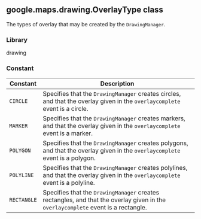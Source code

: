 <h2 id="OverlayType">
google.maps.drawing.OverlayType
class
</h2><p>The types of overlay that may be created by the <code>DrawingManager</code>.</p><h3>Library</h3><p>drawing</p><h3>Constant</h3><table summary="class OverlayType - Constants" width="100%">
<thead>
<tr><th>Constant</th>
<th>Description</th>
</tr></thead>
<tbody>
<tr>
<td><code>CIRCLE</code></td>
<td>Specifies that the <code>DrawingManager</code> creates circles, and that the overlay given in the <code>overlaycomplete</code> event is a circle.</td>
</tr>
<tr>
<td><code>MARKER</code></td>
<td>Specifies that the <code>DrawingManager</code> creates markers, and that the overlay given in the <code>overlaycomplete</code> event is a marker.</td>
</tr>
<tr>
<td><code>POLYGON</code></td>
<td>Specifies that the <code>DrawingManager</code> creates polygons, and that the overlay given in the <code>overlaycomplete</code> event is a polygon.</td>
</tr>
<tr>
<td><code>POLYLINE</code></td>
<td>Specifies that the <code>DrawingManager</code> creates polylines, and that the overlay given in the <code>overlaycomplete</code> event is a polyline.</td>
</tr>
<tr>
<td><code>RECTANGLE</code></td>
<td>Specifies that the <code>DrawingManager</code> creates rectangles, and that the overlay given in the <code>overlaycomplete</code> event is a rectangle.</td>
</tr>
</tbody>
</table>